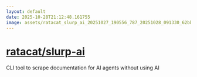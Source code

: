 ```yaml
---
layout: default
date: 2025-10-28T21:12:48.161755
image: assets/ratacat_slurp_ai_20251027_190556_787_20251028_091330_62bb1b--20251028T101350294--cropped.png
---
```


# [ratacat/slurp-ai](https://github.com/ratacat/slurp-ai/)

CLI tool to scrape documentation for AI agents without using AI
